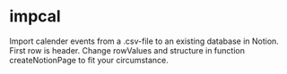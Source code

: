 # impcal
Import calender events from a .csv-file to an existing database in Notion.
First row is header.
Change rowValues and structure in function createNotionPage to fit your circumstance.
